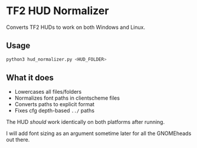 # TF2 HUD Normalizer

Converts TF2 HUDs to work on both Windows and Linux.

## Usage

```bash
python3 hud_normalizer.py <HUD_FOLDER>
```

## What it does

- Lowercases all files/folders
- Normalizes font paths in clientscheme files
- Converts paths to explicit format
- Fixes cfg depth-based `../` paths

The HUD *should* work identically on both platforms after running.

I will add font sizing as an argument sometime later for all the GNOMEheads out there.
